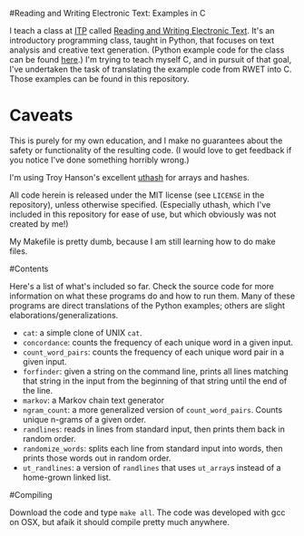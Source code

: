 #Reading and Writing Electronic Text: Examples in C

I teach a class at [ITP](http://itp.nyu.edu/) called [Reading and Writing Electronic Text](http://rwet.decontextualize.com). It's an introductory programming class, taught in Python, that focuses on text analysis and creative text generation. (Python example code for the class can be found [here](http://github.com/aparrish/rwet-examples).) I'm trying to teach myself C, and in pursuit of that goal, I've undertaken the task of translating the example code from RWET into C. Those examples can be found in this repository.

# Caveats

This is purely for my own education, and I make no guarantees about the safety or functionality of the resulting code. (I would love to get feedback if you notice I've done something horribly wrong.)

I'm using Troy Hanson's excellent [uthash](http://troydhanson.github.com/uthash/) for arrays and hashes.

All code herein is released under the MIT license (see `LICENSE` in the repository), unless otherwise specified. (Especially uthash, which I've included in this repository for ease of use, but which obviously was not created by me!)

My Makefile is pretty dumb, because I am still learning how to do make files.

#Contents

Here's a list of what's included so far. Check the source code for more information on what these programs do and how to run them. Many of these programs are direct translations of the Python examples; others are slight elaborations/generalizations.

* `cat`: a simple clone of UNIX `cat`.
* `concordance`: counts the frequency of each unique word in a given input.
* `count_word_pairs`: counts the frequency of each unique word pair in a given input.
* `forfinder`: given a string on the command line, prints all lines matching that string in the input from the beginning of that string until the end of the line.
* `markov`: a Markov chain text generator
* `ngram_count`: a more generalized version of `count_word_pairs`. Counts unique n-grams of a given order.
* `randlines`: reads in lines from standard input, then prints them back in random order.
* `randomize_words`: splits each line from standard input into words, then prints those words out in random order.
* `ut_randlines`: a version of `randlines` that uses `ut_array`s instead of a home-grown linked list.

#Compiling

Download the code and type `make all`. The code was developed with gcc on OSX, but afaik it should compile pretty much anywhere.
